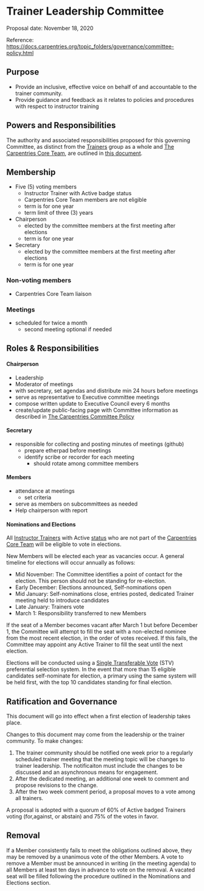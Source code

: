# Trainer Leadership Committee 

Proposal date: November 18, 2020

Reference: https://docs.carpentries.org/topic_folders/governance/committee-policy.html

## Purpose
* Provide an inclusive, effective voice on behalf of and accountable to the trainer community.   
* Provide guidance and feedback as it relates to policies and procedures with respect to instructor training

## Powers and Responsibilities
The authority and associated responsibilities proposed for this governing Committee, as distinct from the [Trainers](https://docs.carpentries.org/topic_folders/instructor_training/duties_agreement.html) group as a whole and [The Carpentries Core Team](https://carpentries.org/team/), are outlined in [this document](https://github.com/carpentries/trainers/blob/master/powers_responsibilities.md).

## Membership

* Five (5) voting members
	* Instructor Trainer with Active badge status
	* Carpentries Core Team members are not eligible
	* term is for one year
	* term limit of three (3) years
* Chairperson
	* elected by the committee members at the first meeting after elections
	* term is for one year
* Secretary
	* elected by the committee members at the first meeting after elections
	* term is for one year 


### Non-voting members 
* Carpentries Core Team liaison

### Meetings
* scheduled for twice a month
	* second meeting optional if needed


## Roles & Responsibilities 

#### Chairperson
* Leadership
* Moderator of meetings
* with secretary, set agendas and distribute min 24 hours before meetings
* serve as representative to Executive committee meetings
* compose written update to Executive Council every 6 months
* create/update public-facing page with Committee information as described in [The Carpentries Committee Policy](https://docs.carpentries.org/topic_folders/governance/committee-policy.html)

#### Secretary 
* responsible for collecting and posting minutes of meetings (github)
	* prepare etherpad before meetings
	* identify scribe or recorder for each meeting 
		* should rotate among committee members

#### Members
* attendance at meetings 
	* set criteria
* serve as members on subcommittees as needed
* Help chairperson with report


#### Nominations and Elections

All [Instructor Trainers](https://docs.carpentries.org/topic_folders/instructor_training/duties_agreement.html) with Active [status](https://docs.carpentries.org/topic_folders/instructor_training/duties_agreement.html#trainer-alumni-status) who are not part of the [Carpentries Core Team](https://carpentries.org/team/) will be eligible to vote in elections.

New Members will be elected each year as vacancies occur. A general timeline for elections will occur annually as follows:
* Mid November: The Committee identifies a point of contact for the election. This person should not be standing for re-election.
* Early December: Elections announced, Self-nominations open
* Mid January: Self-nominations close, entries posted, dedicated Trainer meeting held to introduce candidates
* Late January: Trainers vote 
* March 1: Responsibility transferred to new Members

If the seat of a Member becomes vacant after March 1 but before December 1, the Committee will attempt to fill the seat with a non-elected nominee from the most recent election, in the order of votes received. If this fails, the Committee may appoint any Active Trainer to fill the seat until the next election.

Elections will be conducted using a [Single Transferable Vote](https://electionbuddy.com/features/voting-systems/stv-voting) (STV) preferential selection system. 
In the event that more than 15 eligible candidates self-nominate for election, a primary using the same system will be held first, with the top 10 candidates 
standing for final election.


## Ratification and Governance

This document will go into effect when a first election of leadership takes place.

Changes to this document may come from the leadership or the trainer community. 
To make changes:

1. The trainer community should be notified one week prior to a regularly scheduled 
trainer meeting that the meeting topic will be changes to trainer leadership. The 
notificaiton must include the changes to be discussed and an asynchronous means for
engagement.
1. After the dedicated meeting, an additional one week to comment and propose revisions
to the change. 
1. After the two week comment period, a proposal moves to a vote among all trainers.

A proposal is adopted with a quorum of 60% of Active badged Trainers voting (for,against, 
or abstain) and 75% of the votes in favor.

## Removal

If a Member consistently fails to meet the obligations outlined above, they may be removed by a unanimous vote of the other Members. A vote to remove a Member 
must be announced in writing (in the meeting agenda) to all Members at least ten days in advance to vote on the removal. A vacated seat will be filled following 
the procedure outlined in the Nominations and Elections section.


